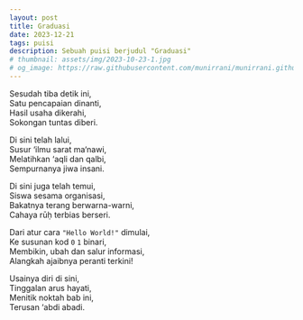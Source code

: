 ```yaml
---
layout: post
title: Graduasi
date: 2023-12-21
tags: puisi
description: Sebuah puisi berjudul "Graduasi"
# thumbnail: assets/img/2023-10-23-1.jpg
# og_image: https://raw.githubusercontent.com/munirrani/munirrani.github.io/main/assets/img/2023-10-23-1.jpg
---
```


Sesudah tiba detik ini,\
Satu pencapaian dinanti,\
Hasil usaha dikerahi,\
Sokongan tuntas diberi.

Di sini telah lalui,\
Susur ‘ilmu sarat ma‘nawi,\
Melatihkan ‘aqli dan qalbi,\
Sempurnanya jiwa insani.

Di sini juga telah temui,\
Siswa sesama organisasi,\
Bakatnya terang berwarna-warni,\
Cahaya rūḥ terbias berseri.

Dari atur cara `"Hello World!"` dimulai,\
Ke susunan kod `0` `1` binari,\
Membikin, ubah dan salur informasi,\
Alangkah ajaibnya peranti terkini!

Usainya diri di sini,\
Tinggalan arus hayati,\
Menitik noktah bab ini,\
Terusan ‘abdi abadi.
